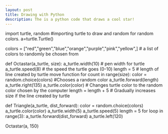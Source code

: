 ```yaml
---
layout: post
title: Drawing with Python
description: The is a python code that draws a cool star!
---
```


import turtle, random  #importing turtle to draw and random for random colors.
a=turtle.Turtle()

colors  = ["red","green","blue","orange","purple","pink","yellow",] # a list of colors to randomly be chosen from

def Octastar(a_turtle, size):
  a_turtle.width(10) # pen width for turtle
  a_turtle.speed(8) # the speed the turtle goes (0-10)
  length = 5 # length of line created by turtle move function
  for count in range(size):
    color = random.choice(colors) #Chooses a random color
    a_turtle.forward(length)
    a_turtle.right(135)
    a_turtle.color(color) # Changes turtle color to the random color chosen by the computer
    length = length + 5 # Gradually increases size if the line created by turtle
    
def Triangle(a_turtle, dist_forward):
  color = random.choice(colors)
  a_turtle.color(color)
  a_turtle.width(5)
  a_turtle.speed(5)
  length = 5
  for loop in range(3):
    a_turtle.forward(dist_forward)
    a_turtle.left(120)
  

Octastar(a, 150)
